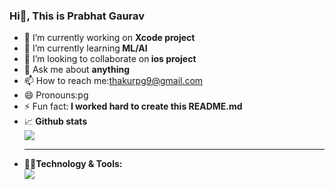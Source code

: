 ### Hi👋, This is Prabhat Gaurav


- 🔭 I’m currently working on <b>Xcode project</b>
- 🌱 I’m currently learning<b> ML/AI</b>
- 👯 I’m looking to collaborate on<b> ios project</b>
- 💬 Ask me about <b>anything</b>
- 📫 How to reach me:<a href="thakurpg9@gmail.com">thakurpg9@gmail.com<a>
- 😄 Pronouns:pg
- ⚡ Fun fact:<b> I worked hard to create this README.md</b>
	<li>📈<b> Github stats</b></li>
	<img src="https://github-readme-stats.vercel.app/api?username=pgthakur&&show_icons=true">
	<hr>
	<li> <b>👨‍💻Technology & Tools:</b></li>
	<img src="https://www.google.co.in/url?sa=i&url=https%3A%2F%2Fen.wikipedia.org%2Fwiki%2FHTML5&psig=AOvVaw0eSsZNOSBNUFmSnrxHBh6p&ust=1609501111893000&source=images&cd=vfe&ved=0CAIQjRxqFwoTCNDisoKR-O0CFQAAAAAdAAAAABAp">
	
 
